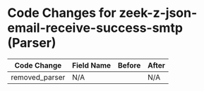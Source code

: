 # Code Changes for zeek-z-json-email-receive-success-smtp (Parser)

| Code Change | Field Name | Before | After |
|-------------|------------|--------|-------|
| removed_parser | N/A |  | N/A |